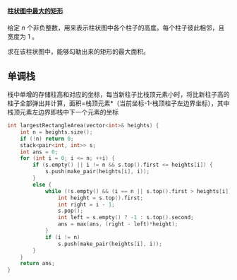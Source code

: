 #### [柱状图中最大的矩形](https://leetcode-cn.com/problems/largest-rectangle-in-histogram/)



给定 *n* 个非负整数，用来表示柱状图中各个柱子的高度。每个柱子彼此相邻，且宽度为 1 。

求在该柱状图中，能够勾勒出来的矩形的最大面积。



## 单调栈

栈中单增的存储柱高和对应的坐标，每当新柱子比栈顶元素小时，将比新柱子高的柱子全部弹出并计算，面积=栈顶元素*（当前坐标-1-栈顶柱子左边界坐标），其中栈顶元素左边界即栈中下一个元素的坐标

```c++
int largestRectangleArea(vector<int>& heights) {
	int n = heights.size();
	if (!n) return 0;
	stack<pair<int, int>> s;
	int ans = 0;
	for (int i = 0; i <= n; ++i) {
		if (s.empty() || i != n && s.top().first <= heights[i]) {
			s.push(make_pair(heights[i], i));
		}
		else {
			while (!s.empty() && (i == n || s.top().first > heights[i])) {
				int height = s.top().first;
				int right = i - 1;
				s.pop();
				int left = s.empty() ? -1 : s.top().second;
				ans = max(ans, (right - left)*height);
			}
			if (i != n)
				s.push(make_pair(heights[i], i));
		}
	}
	return ans;
}
```

